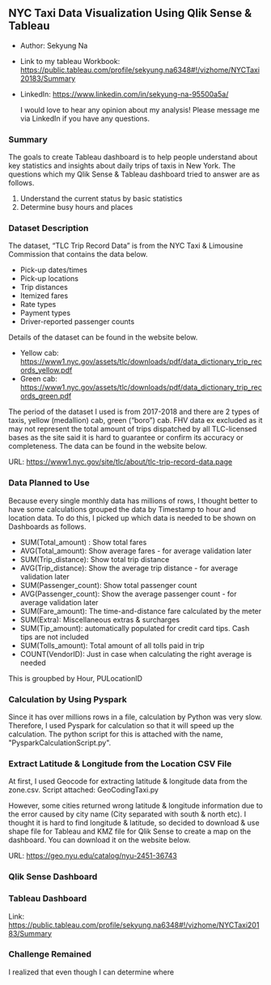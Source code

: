 ## NYC Taxi Data Visualization Using Qlik Sense & Tableau
- Author: Sekyung Na
- Link to my tableau Workbook: https://public.tableau.com/profile/sekyung.na6348#!/vizhome/NYCTaxi20183/Summary
- LinkedIn: https://www.linkedin.com/in/sekyung-na-95500a5a/

  I would love to hear any opinion about my analysis! Please message me via LinkedIn if you have any questions.


### Summary 
The goals to create Tableau dashboard is to help people understand about key statistics and insights about daily trips of taxis in New York. The questions which my Qlik Sense & Tableau dashboard tried to answer are as follows.

1)	Understand the current status by basic statistics
2)	Determine busy hours and places 


### Dataset Description
The dataset, “TLC Trip Record Data” is from the NYC Taxi & Limousine Commission that contains the data below.

-	Pick-up dates/times
-	Pick-up locations
-	Trip distances
-	Itemized fares
-	Rate types
-	Payment types
-	Driver-reported passenger counts

Details of the dataset can be found in the website below.
-	Yellow cab: https://www1.nyc.gov/assets/tlc/downloads/pdf/data_dictionary_trip_records_yellow.pdf
-	Green cab: https://www1.nyc.gov/assets/tlc/downloads/pdf/data_dictionary_trip_records_green.pdf

The period of the dataset I used is from 2017-2018 and there are 2 types of taxis, yellow (medallion) cab, green (“boro”) cab. FHV data ex excluded as it may not represent the total amount of trips dispatched by all TLC-licensed bases as the site said it is hard to guarantee or confirm its accuracy or completeness. The data can be found in the website below.

URL: https://www1.nyc.gov/site/tlc/about/tlc-trip-record-data.page


### Data Planned to Use
Because every single monthly data has millions of rows, I thought better to have some calculations grouped the data by Timestamp to hour and location data. To do this, I picked up which data is needed to be shown on Dashboards as follows.

-	SUM(Total_amount) : Show total fares
-	AVG(Total_amount): Show average fares - for average validation later
-	SUM(Trip_distance): Show total trip distance
-	AVG(Trip_distance): Show the average trip distance - for average validation later
-	SUM(Passenger_count): Show total passenger count
-	AVG(Passenger_count): Show the average passenger count - for average validation later
-	SUM(Fare_amount): The time-and-distance fare calculated by the meter
-	SUM(Extra): Miscellaneous extras & surcharges
-	SUM(Tip_amount): automatically populated for credit card tips. Cash tips are not included
-	SUM(Tolls_amount): Total amount of all tolls paid in trip  
-	COUNT(VendorID): Just in case when calculating the right average is needed

This is groupbed by Hour, PULocationID


### Calculation by Using Pyspark 
Since it has over millions rows in a file, calculation by Python was very slow. Therefore, I used Pyspark for calculation so that it will speed up the calculation.
The python script for this is attached with the name, "PysparkCalculationScript.py".


### Extract Latitude & Longitude from the Location CSV File 
At first, I used Geocode for extracting latitude & longitude data from the zone.csv.
Script attached: GeoCodingTaxi.py

However, some cities returned wrong latitude & longitude information due to the error caused by city name (City separated with south & north etc). I thought it is hard to find longitude & latitude, so decided to download & use shape file for Tableau and KMZ file for Qlik Sense to create a map on the dashboard. You can download it on the website below.

URL: https://geo.nyu.edu/catalog/nyu-2451-36743


### Qlik Sense Dashboard



### Tableau Dashboard
Link: https://public.tableau.com/profile/sekyung.na6348#!/vizhome/NYCTaxi20183/Summary


### Challenge Remained
I realized that even though I can determine where 
